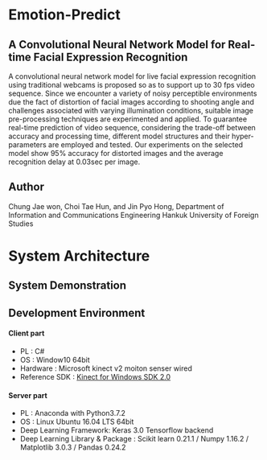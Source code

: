 # Emotion-Predict
## A Convolutional Neural Network Model for Real-time Facial Expression Recognition
A convolutional neural network model for live facial expression recognition using traditional webcams is proposed so as to support up to 30 fps video sequence. Since we encounter a variety of noisy perceptible environments due the fact of distortion of facial images according to shooting angle and challenges associated with varying illumination conditions, suitable image pre-processing techniques are experimented and applied. To guarantee real-time prediction of video sequence, considering the trade-off between accuracy and processing time, different model structures and their hyper-parameters are employed and tested. Our experiments on the selected model show 95% accuracy for distorted images and the average recognition delay at 0.03sec per image. 

## Author
Chung Jae won, Choi Tae Hun, and Jin Pyo Hong, Department of Information and Communications Engineering Hankuk University of Foreign Studies

# System Architecture

## System Demonstration

## Development Environment
#### Client part
  + PL : C#
  + OS : Window10 64bit
  + Hardware : Microsoft kinect v2 moiton senser wired
  + Reference SDK : [Kinect for Windows SDK 2.0](https://www.microsoft.com/en-us/download/details.aspx?id=44561)

#### Server part
  - PL : Anaconda with Python3.7.2
  - OS : Linux Ubuntu 16.04 LTS 64bit
  - Deep Learning Framework: Keras 3.0 Tensorflow backend
  - Deep Learning Library & Package : Scikit learn 0.21.1 / Numpy 1.16.2 / Matplotlib 3.0.3 / Pandas 0.24.2

